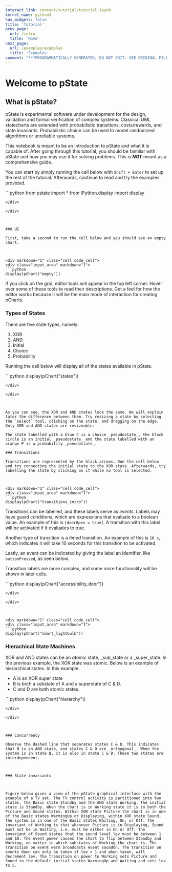 ```yaml
---
interact_link: content/tutorial/tutorial.ipynb
kernel_name: python3
has_widgets: false
title: 'Tutorial'
prev_page:
  url: /intro
  title: 'Home'
next_page:
  url: /examples/examples
  title: 'Examples'
comment: "***PROGRAMMATICALLY GENERATED, DO NOT EDIT. SEE ORIGINAL FILES IN /content***"
---
```



# Welcome to pState

## What is pState?

pState is experimental software under development for the design, validation and formal verification of complex systems. Classical UML statecharts are extended with probabilistic transitions, costs/rewards, and state invariants. Probabilistic choice can be used to model randomized algorithms or unreliable systems.

This notebook is meant to be an introduction to pState and what it is capable of. After going through this tutorial, you should be familiar with pState and how you may use it for solving problems. This is **_NOT_** meant as a comprehensive guide.

You can start by simply running the cell below with `Shift + Enter` to set up the rest of the tutorial. Afterwards, continue to read and try the examples provided.



<div markdown="1" class="cell code_cell">
<div class="input_area" markdown="1">
```python
from pstate import *
from IPython.display import display

```
</div>

</div>



### UI

First, take a second to run the cell below and you should see an empty chart.



<div markdown="1" class="cell code_cell">
<div class="input_area" markdown="1">
```python
display(pChart("empty"))

```
</div>

</div>



If you click on the grid, editor tools will appear in the top left corner. Hover over some of these tools to read their descriptions. Get a feel for how the editor works because it will be the main mode of interaction for creating pCharts.

### Types of States

There are five state types, namely:

  1. XOR
  2. AND
  3. Initial
  4. Choice
  5. Probability

Running the cell below will display all of the states available in pState.



<div markdown="1" class="cell code_cell">
<div class="input_area" markdown="1">
```python
display(pChart("states"))

```
</div>

</div>



As you can see, the XOR and AND states look the same. We will explain later the difference between them. Try resizing a state by selecting the `select` tool, clicking on the state, and dragging on the edge. Only XOR and AND states are resizeable.

The state labelled with a blue C is a choice _pseudostate_, the black circle is an initial _pseudostate_ and the state labelled with an orange P is a probability _pseudostate_.

### Transitions

Transitions are represented by the black arrows. Run the cell below and try connecting the initial state to the XOR state. Afterwards, try labelling the state by clicking on it while no tool is selected.



<div markdown="1" class="cell code_cell">
<div class="input_area" markdown="1">
```python
display(pChart("transitions_intro"))

```
</div>

</div>



Transitions can be labelled, and these labels serve as _events_. Labels may have guard conditions, which are expressions that evaluate to a boolean value. An example of this is `[doorOpen = true]`. A transition with this label will be activated if it evaluates to true.

Another type of transition is a _timed_ transition. An example of this is `10 s`, which indicates it will take 10 seconds for this transition to be activated.

Lastly, an event can be indicated by giving the label an identifier, like `buttonPressed`, as seen below. 

Transition labels are more complex, and some more functionality will be shown in later cells.



<div markdown="1" class="cell code_cell">
<div class="input_area" markdown="1">
```python
display(pChart("accessibility_door"))

```
</div>

</div>



<div markdown="1" class="cell code_cell">
<div class="input_area" markdown="1">
```python
display(pChart("smart_lightbulb"))

```
</div>

</div>



### Hierachical State Machines

XOR and AND states can be an _atomic_ state, _sub_state or a _super_state. In the previous example, the XOR state was atomic. Below is an example of hierarchical states. 
In this example:
  * A is an XOR super state 
  * B is both a substate of A and a superstate of C & D. 
  * C and D are both atomic states.



<div markdown="1" class="cell code_cell">
<div class="input_area" markdown="1">
```python
display(pChart("hierarchy"))

```
</div>

</div>



### Concurrency

Observe the dashed line that separates states C & D. This indicates that B is an AND state, and states C & D are _orthogonal_. When the system is in state B, it is also in state C & D. These two states are interdependent.



### State invariants



Figure below gives a view of the pState graphical interface with the example of a TV set. The TV control activity is partitioned into two states, the Basic state Standby and the AND state Working. The initial state is Standby. When the chart is in Working state it is in both the Picture and Sound states. Within XOR state Picture the chart is in one of the Basic states WarmingUp or Displaying, within XOR state Sound, the system is in one of the Basic states Waiting, On, or Off. The invariant of Working is that whenever Picture is in Displaying, Sound must not be in Waiting, i.e. must be either in On or Off. The invariant of Sound states that the sound level lev must be between 1 and 10. The event power causes the chart to flip between Standby and Working, no matter in which substates of Working the chart is. The transition on event warm broadcasts event soundOn. The transition on events down can only be taken if lev > 1 and when taken, will decrement lev. The transition on power to Working sets Picture and Sound to the default initial states WarmingUp and Waiting and sets lev to 5.

